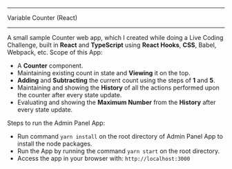 ------------------------
Variable Counter (React)

------------------------

A small sample Counter web app, which I created while doing a Live Coding Challenge, built in **React** and **TypeScript** using **React Hooks**, **CSS**, Babel, Webpack, etc. Scope of this App:
- A **Counter** component.
- Maintaining existing count in state and **Viewing** it on the top.
- **Adding** and **Subtracting** the current count using the steps of **1** and **5**.
- Maintaining and showing the **History** of all the actions performed upon the counter after every state update.
- Evaluating and showing the **Maximum Number** from the **History** after every state update.

Steps to run the Admin Panel App:
- Run command <code>yarn install</code> on the root directory of Admin Panel App to install the node packages.
- Run the App by running the command <code>yarn start</code> on the root directory.
- Access the app in your browser with: <code>http://localhost:3000</code>